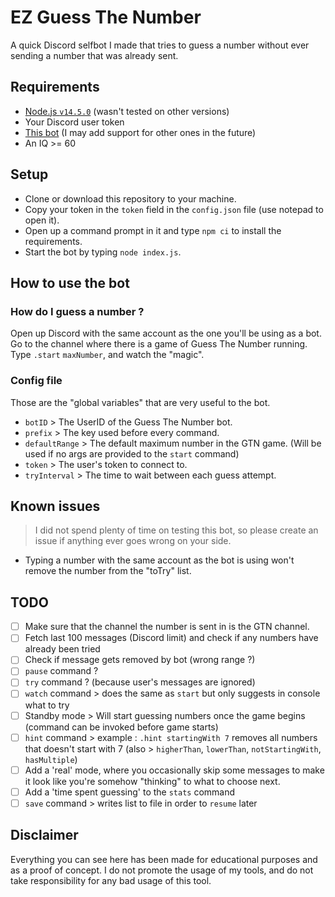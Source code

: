# EZ Guess The Number

A quick Discord selfbot I made that tries to guess a number without ever sending a number that was already sent.

## Requirements

- [Node.js `v14.5.0`](https://nodejs.org/en/) (wasn't tested on other versions)
- Your Discord user token
- [This bot](https://discord.com/oauth2/authorize?client_id=694278840855298079&permissions=8&scope=bot) (I may add support for other ones in the future)
- An IQ >= 60

## Setup

- Clone or download this repository to your machine.
- Copy your token in the `token` field in the `config.json` file (use notepad to open it).
- Open up a command prompt in it and type `npm ci` to install the requirements.
- Start the bot by typing `node index.js`.

## How to use the bot

### How do I guess a number ?
Open up Discord with the same account as the one you'll be using as a bot.  
Go to the channel where there is a game of Guess The Number running.  
Type `.start` `maxNumber`, and watch the "magic".  

### Config file
Those are the "global variables" that are very useful to the bot.

- `botID` > The UserID of the Guess The Number bot.
- `prefix` > The key used before every command.
- `defaultRange` > The default maximum number in the GTN game. (Will be used if no args are provided to the `start` command)
- `token` > The user's token to connect to.
- `tryInterval` > The time to wait between each guess attempt.

## Known issues
> I did not spend plenty of time on testing this bot, so please create an issue if anything ever goes wrong on your side.
- Typing a number with the same account as the bot is using won't remove the number from the "toTry" list.

## TODO

- [ ] Make sure that the channel the number is sent in is the GTN channel.
- [ ] Fetch last 100 messages (Discord limit) and check if any numbers have already been tried
- [ ] Check if message gets removed by bot (wrong range ?)
- [ ] `pause` command ?
- [ ] `try` command ? (because user's messages are ignored)
- [ ] `watch` command > does the same as `start` but only suggests in console what to try
- [ ] Standby mode > Will start guessing numbers once the game begins (command can be invoked before game starts)
- [ ] `hint` command > example : `.hint startingWith 7` removes all numbers that doesn't start with 7 (also > `higherThan`, `lowerThan`, `notStartingWith`, `hasMultiple`)
- [ ] Add a 'real' mode, where you occasionally skip some messages to make it look like you're somehow "thinking" to what to choose next.
- [ ] Add a 'time spent guessing' to the `stats` command
- [ ] `save` command > writes list to file in order to `resume` later

## Disclaimer
Everything you can see here has been made for educational purposes and as a proof of concept.
I do not promote the usage of my tools, and do not take responsibility for any bad usage of this tool.